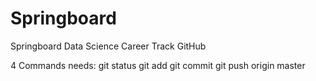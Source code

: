 # Springboard
Springboard Data Science Career Track GitHub

4 Commands needs:
git status
git add
git commit
git push origin master
